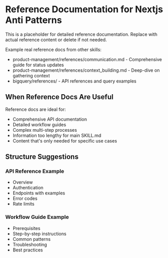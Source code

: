 # Reference Documentation for Nextjs Anti Patterns

This is a placeholder for detailed reference documentation.
Replace with actual reference content or delete if not needed.

Example real reference docs from other skills:
- product-management/references/communication.md - Comprehensive guide for status updates
- product-management/references/context_building.md - Deep-dive on gathering context
- bigquery/references/ - API references and query examples

## When Reference Docs Are Useful

Reference docs are ideal for:
- Comprehensive API documentation
- Detailed workflow guides
- Complex multi-step processes
- Information too lengthy for main SKILL.md
- Content that's only needed for specific use cases

## Structure Suggestions

### API Reference Example
- Overview
- Authentication
- Endpoints with examples
- Error codes
- Rate limits

### Workflow Guide Example
- Prerequisites
- Step-by-step instructions
- Common patterns
- Troubleshooting
- Best practices
